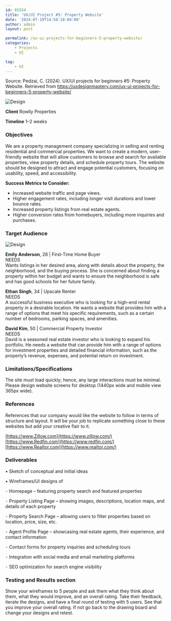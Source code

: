 ```yaml
---
id: 65554
title: 'UX/UI Project #5: Property Website'
date: '2024-07-19T14:58:18-04:00'
author: admin
layout: post

permalink: /ux-ui-projects-for-beginners-5-property-website/
categories:
    - Projects
    - UI

tag:
    - UI
---
```


Source: Pedzai, C. (2024). UX/UI projects for beginners #5: Property Website. Retrieved from https://uxdesignmastery.com/ux-ui-projects-for-beginners-5-property-website/


![Design](https://uxdesignmastery.com/wp-content/uploads/2023/05/DPP5-1024x680.jpg)

**Client** Rowlly Properties

**Timeline** 1–2 weeks

### Objectives

We are a property management company specializing in selling and renting residential and commercial properties. We want to create a modern, user-friendly website that will allow customers to browse and search for available properties, view property details, and schedule property tours. The website should be designed to attract and engage potential customers, focusing on usability, speed, and accessibility.

**Success Metrics to Consider:**

- Increased website traffic and page views.
- Higher engagement rates, including longer visit durations and lower bounce rates.
- Increased property listings from real estate agents.
- Higher conversion rates from homebuyers, including more inquiries and purchases.

### Target Audience


![Design](https://uxdesignmastery.com/wp-content/uploads/2023/05/Personas-Property-site-1024x345.png)

**Emily Anderson**, 28 | First-Time Home Buyer  
NEEDS  
Wants listings in her desired area, along with details about the property, the neighborhood, and the buying process. She is concerned about finding a property within her budget and wants to ensure the neighborhood is safe and has good schools for her future family.

**Ethan Singh**, 34 | Upscale Renter  
NEEDS  
A successful business executive who is looking for a high-end rental property in a desirable location. He wants a website that provides him with a range of options that meet his specific requirements, such as a certain number of bedrooms, parking spaces, and amenities.

**David Kim**, 50 | Commercial Property Investor  
NEEDS  
David is a seasoned real estate investor who is looking to expand his portfolio. He needs a website that can provide him with a range of options for investment properties and detailed financial information, such as the property’s revenue, expenses, and potential return on investment.

### Limitations/Specifications

The site must load quickly; hence, any large interactions must be minimal. Please design website screens for desktop (1440px wide and mobile view 365px wide).

### References

References that our company would like the website to follow in terms of structure and layout. It will be your job to replicate something close to these websites but add your creative flair to it.

[https://www.Zillow.com](https://www.zillow.com/)  
[https://www.Redfin.com](https://www.redfin.com/)  
[https://www.Realtor.com](https://www.realtor.com/)

### Deliverables

• Sketch of conceptual and initial ideas

• Wireframes/UI designs of

⁃ Homepage – featuring property search and featured properties

⁃ Property Listing Page – showing images, descriptions, location maps, and details of each property

⁃ Property Search Page – allowing users to filter properties based on location, price, size, etc.

⁃ Agent Profile Page – showcasing real estate agents, their experience, and contact information

⁃ Contact forms for property inquiries and scheduling tours

⁃ Integration with social media and email marketing platforms

⁃ SEO optimization for search engine visibility

### **Testing and Results section**

Show your wireframes to 5 people and ask them what they think about them, what they would improve, and an overall rating. Take their feedback, iterate the designs, and have a final round of testing with 5 users. See that you improve your overall rating. If not go back to the drawing board and change your designs and retest.